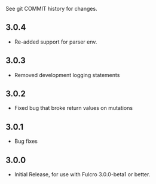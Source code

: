 See git COMMIT history for changes.

3.0.4
-----
- Re-added support for parser env.

3.0.3
-----
- Removed development logging statements

3.0.2
-----
- Fixed bug that broke return values on mutations

3.0.1
-----
- Bug fixes

3.0.0
-----
- Initial Release, for use with Fulcro 3.0.0-beta1 or better.
